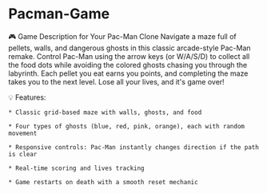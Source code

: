 # Pacman-Game
🎮 Game Description for Your Pac-Man Clone
Navigate a maze full of pellets, walls, and dangerous ghosts in this classic arcade-style Pac-Man remake. Control Pac-Man using the arrow keys (or W/A/S/D) to collect all the food dots while avoiding the colored ghosts chasing you through the labyrinth. Each pellet you eat earns you points, and completing the maze takes you to the next level. Lose all your lives, and it's game over!

💡 Features:

    * Classic grid-based maze with walls, ghosts, and food

    * Four types of ghosts (blue, red, pink, orange), each with random movement

    * Responsive controls: Pac-Man instantly changes direction if the path is clear

    * Real-time scoring and lives tracking

    * Game restarts on death with a smooth reset mechanic
